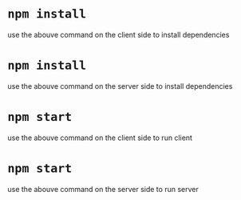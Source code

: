 # `npm install`
use the abouve command on the client side to install dependencies


# `npm install `
use the abouve command on the server side to install dependencies

# `npm start`
use the abouve command on the client side to run client

# `npm start`
use the abouve command on the server side to run server


